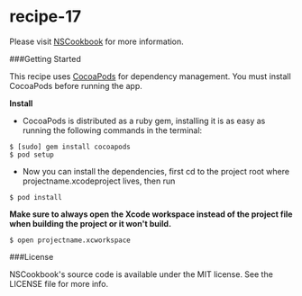 recipe-17
========



Please visit [NSCookbook](http://nscookbook.com) for more information.

###Getting Started

This recipe uses [CocoaPods](http://cocoapods.org) for dependency management. You must install CocoaPods before running the app.

**Install**

* CocoaPods is distributed as a ruby gem, installing it is as easy as running the following commands in the terminal:

````
$ [sudo] gem install cocoapods
$ pod setup
````

* Now you can install the dependencies, first cd to the project root where projectname.xcodeproject lives, then run

````
$ pod install
````

**Make sure to always open the Xcode workspace instead of the project file when building the project or it won't build.**

````
$ open projectname.xcworkspace
````



###License

NSCookbook's source code is available under the MIT license. See the LICENSE file for more info.